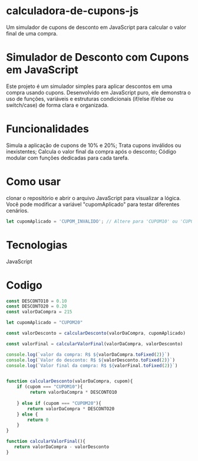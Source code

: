 # calculadora-de-cupons-js
Um simulador de cupons de desconto em JavaScript para calcular o valor final de uma compra.

# Simulador de Desconto com Cupons em JavaScript
Este projeto é um simulador simples para aplicar descontos em uma compra usando cupons. Desenvolvido em JavaScript puro, ele demonstra o uso de funções, variáveis e estruturas condicionais (if/else if/else ou switch/case) de forma clara e organizada.

# Funcionalidades
Simula a aplicação de cupons de 10% e 20%;
Trata cupons inválidos ou inexistentes;
Calcula o valor final da compra após o desconto;
Código modular com funções dedicadas para cada tarefa.

# Como usar
clonar o repositório e abrir o arquivo JavaScript para visualizar a lógica. Você pode modificar a variável "cupomAplicado" para testar diferentes cenários.
```javascript
let cupomAplicado = 'CUPOM_INVALIDO'; // Altere para 'CUPOM10' ou 'CUPOM20'
````
# Tecnologias
JavaScript

# Codigo
````javascript
const DESCONTO10 = 0.10
const DESCONTO20 = 0.20
const valorDaCompra = 215

let cupomAplicado = "CUPOM20"

const valorDesconto = calcularDesconto(valorDaCompra, cupomAplicado)

const valorFinal = calcularValorFinal(valorDaCompra, valorDesconto)

console.log(`valor da compra: R$ ${valorDaCompra.toFixed(2)}`)
console.log(`Valor do desconto: R$ ${valorDesconto.toFixed(2)}`)
console.log(`Valor final da compra: R$ ${valorFinal.toFixed(2)}`)


function calcularDesconto(valorDaCompra, cupom){
    if (cupom === "CUPOM10"){
         return valorDaCompra * DESCONTO10
         
    } else if (cupom === "CUPOM20"){
        return valorDaCompra * DESCONTO20
    } else {
        return 0
    }
}

function calcularValorFinal(){
   return valorDaCompra - valorDesconto
}

